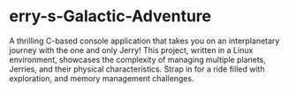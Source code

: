 # erry-s-Galactic-Adventure
 A thrilling C-based console application that takes you on an interplanetary journey with the one and only Jerry! This project, written in a Linux environment, showcases the complexity of managing multiple planets, Jerries, and their physical characteristics. Strap in for a ride filled with exploration, and memory management challenges.
